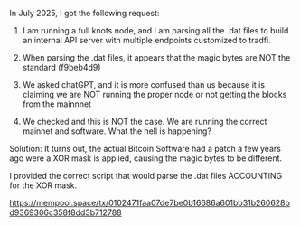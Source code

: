 In July 2025, I got the following request:

1. I am running a full knots node, and I am parsing all the .dat files to build an internal API server with multiple endpoints customized to tradfi.

2. When parsing the .dat files, it appears that the magic bytes are NOT the standard (f9beb4d9)

3. We asked chatGPT, and it is more confused than us because it is claiming we are NOT running the proper node or not getting the blocks from the mainnnet

4. We checked and this is NOT the case. We are running the correct mainnet and software. What the hell is happening?

Solution: It turns out, the actual Bitcoin Software had a patch a few years ago were a XOR mask is applied, causing the magic bytes to be different.

I provided the correct script that would parse the .dat files ACCOUNTING for the XOR mask.

https://mempool.space/tx/0102471faa07de7be0b16686a601bb31b260628bd9369306c358f8dd3b712788



